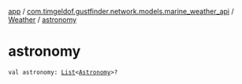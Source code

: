 [app](../../index.md) / [com.timgeldof.gustfinder.network.models.marine_weather_api](../index.md) / [Weather](index.md) / [astronomy](./astronomy.md)

# astronomy

`val astronomy: `[`List`](https://kotlinlang.org/api/latest/jvm/stdlib/kotlin.collections/-list/index.html)`<`[`Astronomy`](../-astronomy/index.md)`>?`